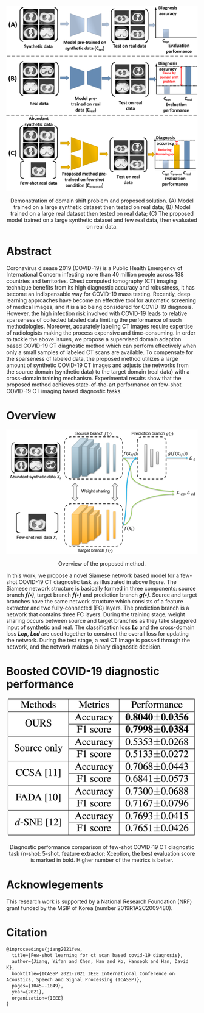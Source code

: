 ![Image](resources/fig1.png)
<p align="center">
Demonstration of domain shift problem and proposed solution. (A) Model trained on a large synthetic dataset then tested on real data; (B) Model trained on a large real dataset then tested on real data; (C) The proposed model trained on a large synthetic dataset and few real data, then evaluated on real data.
</p>


# Abstract

Coronavirus disease 2019 (COVID-19) is a Public Health Emergency of International Concern infecting more than 40 million people across 188 countries and territories. Chest computed tomography (CT) imaging technique benefits from its high diagnostic accuracy and robustness, it has become an indispensable way for COVID-19 mass testing. Recently, deep learning approaches have become an effective tool for automatic screening of medical images, and it is also being considered for COVID-19 diagnosis. However, the high infection risk involved with COVID-19 leads to relative sparseness of collected labeled data limiting the performance of such methodologies. Moreover, accurately labeling  CT images require expertise of radiologists making the process expensive and time-consuming. In order to tackle the above issues, we propose a supervised domain adaption based COVID-19 CT diagnostic method which can perform effectively when only a small samples of labeled CT scans are available. To compensate for the sparseness of labeled data, the proposed method utilizes a large amount of synthetic COVID-19 CT images and adjusts the networks from the source domain (synthetic data) to the target domain (real data) with a cross-domain training mechanism. Experimental results show that the proposed method achieves state-of-the-art performance on few-shot COVID-19 CT imaging based diagnostic tasks.

# Overview

![Image](resources/fig2.png)
<p align="center">
Overview of the proposed method.
</p>

In this work, we propose a novel Siamese network based model for a few-shot COVID-19 CT diagnostic task as illustrated in above figure. The Siamese network structure is basically formed in three components: source branch ***f(•)***, target branch ***f(•)*** and prediction branch ***g(•)***.  Source and target branches have the same network structure which consists of a feature extractor and two fully-connected (FC) layers. The prediction branch is a network that contains three FC layers. During the training stage, weight sharing occurs between source and target branches as they take staggered input of synthetic and real. The classification loss ***Lc*** and the cross-domain loss ***Lcp, Lcd*** are used together to construct the overall loss for updating the network. During the test stage, a real CT image is passed through the network, and the network makes a binary diagnostic decision.


# Boosted COVID-19 diagnostic performance
![Image](resources/fig3.png)
<p align="center">
Diagnostic performance comparison of few-shot COVID-19 CT diagnostic task (n-shot: 5-shot, feature extractor: Xception, the best evaluation score is marked in bold. Higher number of the metrics is better.
</p>

# Acknowlegements
This research work is supported by a National Research Foundation (NRF) grant funded by the MSIP of Korea (number 2019R1A2C2009480).

# Citation
```
@inproceedings{jiang2021few,
  title={Few-shot learning for ct scan based covid-19 diagnosis},
  author={Jiang, Yifan and Chen, Han and Ko, Hanseok and Han, David K},
  booktitle={ICASSP 2021-2021 IEEE International Conference on Acoustics, Speech and Signal Processing (ICASSP)},
  pages={1045--1049},
  year={2021},
  organization={IEEE}
}
```

